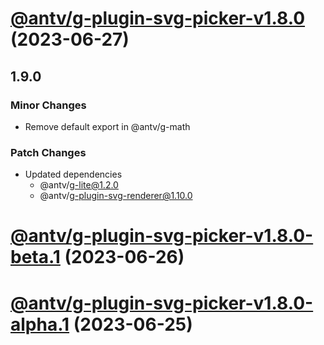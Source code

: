 # [@antv/g-plugin-svg-picker-v1.8.0](https://github.com/antvis/g/compare/@antv/g-plugin-svg-picker@1.7.51...@antv/g-plugin-svg-picker@1.8.0) (2023-06-27)

## 1.9.0

### Minor Changes

-   Remove default export in @antv/g-math

### Patch Changes

-   Updated dependencies
    -   @antv/g-lite@1.2.0
    -   @antv/g-plugin-svg-renderer@1.10.0

# [@antv/g-plugin-svg-picker-v1.8.0-beta.1](https://github.com/antvis/g/compare/@antv/g-plugin-svg-picker@1.7.51...@antv/g-plugin-svg-picker@1.8.0-beta.1) (2023-06-26)

# [@antv/g-plugin-svg-picker-v1.8.0-alpha.1](https://github.com/antvis/g/compare/@antv/g-plugin-svg-picker@1.7.51...@antv/g-plugin-svg-picker@1.8.0-alpha.1) (2023-06-25)
